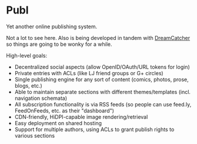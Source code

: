 # Publ

Yet another online publishing system.

Not a lot to see here. Also is being developed in tandem with [DreamCatcher](https://github.com/plaidfluff/dreamcatcher.git) so things are going to be wonky for a while.

High-level goals:

* Decentralized social aspects (allow OpenID/OAuth/URL tokens for login)
* Private entries with ACLs (like LJ friend groups or G+ circles)
* Single publishing engine for any sort of content (comics, photos, prose, blogs, etc.)
* Able to maintain separate sections with different themes/templates (incl. navigation schemata)
* All subscription functionality is via RSS feeds (so people can use feed.ly, FeedOnFeeds, etc. as their "dashboard")
* CDN-friendly, HiDPI-capable image rendering/retrieval
* Easy deployment on shared hosting
* Support for multiple authors, using ACLs to grant publish rights to various sections
